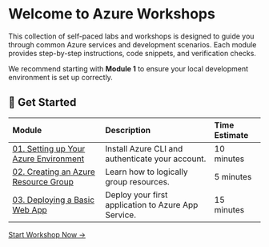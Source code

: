 # **Welcome to Azure Workshops**

This collection of self-paced labs and workshops is designed to guide you through common Azure services and development scenarios. Each module provides step-by-step instructions, code snippets, and verification checks.

We recommend starting with **Module 1** to ensure your local development environment is set up correctly.

## **🚀 Get Started**

| Module | Description | Time Estimate |
| :---- | :---- | :---- |
| [01\. Setting up Your Azure Environment](/docs/workshops/01_module_setup.md) | Install Azure CLI and authenticate your account. | 10 minutes |
| [02\. Creating an Azure Resource Group](/docs/workshops/=workshops/02_create_resource_group.md) | Learn how to logically group resources. | 5 minutes |
| [03\. Deploying a Basic Web App](/docs/workshops/workshops/03_deploy_web_app.md) | Deploy your first application to Azure App Service. | 15 minutes |

[Start Workshop Now →](/docs/workshops/01_module_setup.md)
